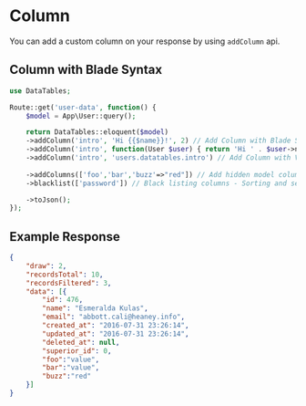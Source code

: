# Column

You can add a custom column on your response by using `addColumn` api.

<a name="blade"></a>
## Column with Blade Syntax

```php
use DataTables;

Route::get('user-data', function() {
	$model = App\User::query();

	return DataTables::eloquent($model)
    ->addColumn('intro', 'Hi {{$name}}!', 2) // Add Column with Blade Syntax && Add Column with specific order(2)
    ->addColumn('intro', function(User $user) { return 'Hi ' . $user->name . '!'; }) // Add Column with Closure
    ->addColumn('intro', 'users.datatables.intro') // Add Column with View - Hi {{ $name }}!
    
    ->addColumns(['foo','bar','buzz'=>"red"]) // Add hidden model columns
    ->blacklist(['password']) // Black listing columns - Sorting and searching will not work

    ->toJson();
});
```
<a name="response"></a>
## Example Response

```json
{
	"draw": 2,
	"recordsTotal": 10,
	"recordsFiltered": 3,
	"data": [{
		"id": 476,
		"name": "Esmeralda Kulas",
		"email": "abbott.cali@heaney.info",
		"created_at": "2016-07-31 23:26:14",
		"updated_at": "2016-07-31 23:26:14",
		"deleted_at": null,
		"superior_id": 0,
		"foo":"value",
		"bar":"value",
		"buzz":"red"
	}]
}
```
